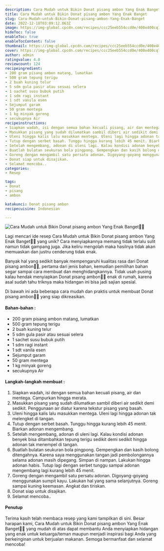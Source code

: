 ```yaml
---
description: Cara Mudah untuk Bikin Donat pisang ambon Yang Enak Banget"
title: Cara Mudah untuk Bikin Donat pisang ambon Yang Enak Banget
slug: Cara-Mudah-untuk-Bikin-Donat-pisang-ambon-Yang-Enak-Banget
date: 2022-12-18T03:09:12.063Z
image: https://img-global.cpcdn.com/recipes/ccc25eeb554ccd0e/400x400cq70/photo.jpg
hideToc: false
enableToc: true
enableTocContent: false
thumbnail: https://img-global.cpcdn.com/recipes/ccc25eeb554ccd0e/400x400cq70/photo.jpg
cover: https://img-global.cpcdn.com/recipes/ccc25eeb554ccd0e/400x400cq70/photo.jpg
author: admin
ratingvalue: 4.8
reviewcount: 124
recipeingredient:
- 200 gram pisang ambon matang, lumatkan
- 500 gram tepung terigu
- 2 buah kuning telur
- 5 sdm gula pasir atau sesuai selera
- 1 sachet susu bubuk putih
- 1 sdm ragi instant
- 1 sdt vanila esen
- Sejumput garam
- 50 gram mentega
- 1 kg minyak goreng
- secukupnya Air
recipeinstructions:
- Siapkan wadah, isi dengan semua bahan kecuali pisang, air dan mentega. Campurkan hingga merata.
- Masukkan pisang yang sudah dilumatkan sambil diberi air sedikit demi sedikit. Penggunaan air diatur karena tekstur pisang yang basah.
- Uleni hingga kalis lalu masukkan mentega. Uleni lagi hingga adonan tak melengket di tangan.
- Tutup dengan serbet basah. Tunggu hingga kurang lebih 45 menit. Biarkan adonan mengembang.
- Setelah mengembang, adonan di uleni lagi. Kalau kondisi adonan benyek bisa ditambahkan tepung terigu sedikit demi sedikit hingga adonan tak menempel di tangan.
- Buatlah bulatan seukuran bola pingpong. Gempengkan dan kasih bolong ditengahnya. Karena saya menggunakan tangan jadi pembolongannya selama adonan masih dipegang. Simpan di nampan. Lakukan hingga adonan habis. Tutup lagi dengan serbet tunggu sampai adonan mengembang lagi kurang lebih 45 menit.
- Goreng dengan mengambil satu persatu adonan. Digoyang-goyang menggunakan sumpit kayu. Lakukan hal yang sama selanjutnya. Goreng sampai kuning keemasan. Angkat dan tiriskan.
- Donat siap untuk disajikan.
- Selamat mencoba..
categories:
- Resep

tags:
- Donat
- pisang
- ambon

katakunci: Donat pisang ambon
recipecuisine: Indonesian

---
```


![Cara Mudah untuk Bikin Donat pisang ambon Yang Enak Banget👩‍🍳](https://img-global.cpcdn.com/recipes/ccc25eeb554ccd0e/400x400cq70/photo.jpg)

Lagi mencari ide resep Cara Mudah untuk Bikin Donat pisang ambon Yang Enak Banget👩‍🍳 yang unik? Cara menyiapkannya memang tidak terlalu sulit namun tidak gampang juga. Jika keliru mengolah maka hasilnya tidak akan memuaskan dan justru cenderung tidak enak.

Banyak hal yang sedikit banyak mempengaruhi kualitas rasa dari Donat pisang ambon👩‍🍳, pertama dari jenis bahan, kemudian pemilihan bahan segar sampai cara membuat dan menghidangkannya. Tidak usah pusing kalau hendak menyiapkan Donat pisang ambon👩‍🍳 enak di rumah, karena asal sudah tahu triknya maka hidangan ini bisa jadi sajian spesial.

Di bawah ini ada beberapa cara mudah dan praktis untuk membuat Donat pisang ambon👩‍🍳 yang siap dikreasikan.

<!--inarticleads1-->

#### Bahan-bahan :

- 200 gram pisang ambon matang, lumatkan
- 500 gram tepung terigu
- 2 buah kuning telur
- 5 sdm gula pasir atau sesuai selera
- 1 sachet susu bubuk putih
- 1 sdm ragi instant
- 1 sdt vanila esen
- Sejumput garam
- 50 gram mentega
- 1 kg minyak goreng
- secukupnya Air

<!--inarticleads2-->

#### Langkah-langkah membuat :

1. Siapkan wadah, isi dengan semua bahan kecuali pisang, air dan mentega. Campurkan hingga merata.
1. Masukkan pisang yang sudah dilumatkan sambil diberi air sedikit demi sedikit. Penggunaan air diatur karena tekstur pisang yang basah.
1. Uleni hingga kalis lalu masukkan mentega. Uleni lagi hingga adonan tak melengket di tangan.
1. Tutup dengan serbet basah. Tunggu hingga kurang lebih 45 menit. Biarkan adonan mengembang.
1. Setelah mengembang, adonan di uleni lagi. Kalau kondisi adonan benyek bisa ditambahkan tepung terigu sedikit demi sedikit hingga adonan tak menempel di tangan.
1. Buatlah bulatan seukuran bola pingpong. Gempengkan dan kasih bolong ditengahnya. Karena saya menggunakan tangan jadi pembolongannya selama adonan masih dipegang. Simpan di nampan. Lakukan hingga adonan habis. Tutup lagi dengan serbet tunggu sampai adonan mengembang lagi kurang lebih 45 menit.
1. Goreng dengan mengambil satu persatu adonan. Digoyang-goyang menggunakan sumpit kayu. Lakukan hal yang sama selanjutnya. Goreng sampai kuning keemasan. Angkat dan tiriskan.
1. Donat siap untuk disajikan.
1. Selamat mencoba..

#### Penutup

Terima kasih telah membaca resep yang kami tampilkan di sini. Besar harapan kami, Cara Mudah untuk Bikin Donat pisang ambon Yang Enak Banget👩‍🍳 yang mudah di atas dapat membantu Anda menyiapkan hidangan yang enak untuk keluarga/teman maupun menjadi inspirasi bagi Anda yang berkeinginan untuk berjualan makanan. Semoga bermanfaat dan selamat mencoba!
